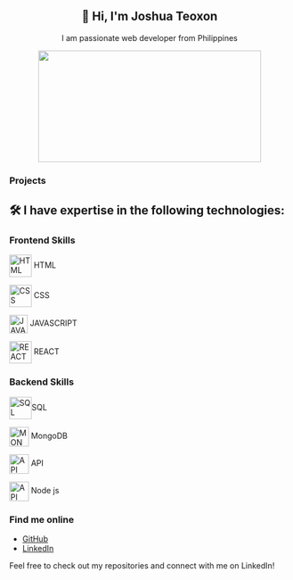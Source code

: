 <h2 align="center">👋 Hi, I'm Joshua Teoxon </h2>
<p align="center"> I am passionate web developer from Philippines </p>
<div align="center">
  <img src ="https://clipart-library.com/img/1874142.gif" height="200px" width="400px">
</div>

### Projects 

<h2> 🛠️ I have expertise in the following technologies:</h2>
<h3>Frontend Skills</h3>
<p><img align="center" src="https://www.svgrepo.com/show/452228/html-5.svg" height="40" width="40" alt="HTML"/> HTML </p>
<p><img align="center" src="https://www.svgrepo.com/show/452185/css-3.svg" height="40" width="40" alt="CSS"/> CSS</p>
<p><img align="center" src="https://www.svgrepo.com/show/349419/javascript.svg" height="33" width="33" alt="JAVASCRIPT"/>  JAVASCRIPT </p>
<p><img align="center" src="https://www.svgrepo.com/show/493719/react-javascript-js-framework-facebook.svg" height="40" width="40" alt="REACT"/> REACT  </p>
<h3>Backend Skills</h3>
<p> <img align="center" src="https://www.svgrepo.com/show/331761/sql-database-sql-azure.svg" height="40" width="40" alt="SQL"/>SQL </p>
<p><img align="center" src="https://www.svgrepo.com/show/439231/mongodb.svg" height="35" width="35" alt="MONGODB"/> MongoDB</p>
<p><img align="center" src="https://www.svgrepo.com/show/261808/api.svg" height="35" width="35" alt="API"/> API </p>
<p><img align="center" src="https://miro.medium.com/v2/resize:fit:800/1*bc9pmTiyKR0WNPka2w3e0Q.png" height="35" width="35" alt="API"/> Node js </p>


### Find me online

- [GitHub](https://github.com/your-username)
- [LinkedIn](https://www.linkedin.com/in/your-linkedin-profile)

Feel free to check out my repositories and connect with me on LinkedIn!
